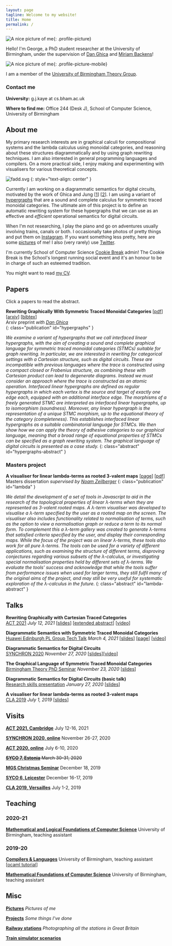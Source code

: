 ```yaml
---
layout: page
tagline: Welcome to my website!
title: Home
permalink: /
---
```


![A nice picture of me](/images/me/me-3.webp){: .profile-picture}

Hello! I'm George, a PhD student researcher at the University of Birmingham, under the supervision of [Dan Ghica](https://www.cs.bham.ac.uk/~drg/) and [Miriam Backens](https://www.cs.bham.ac.uk/~backensm/)!

![A nice picture of me](/images/me/me-3.webp){: .profile-picture-mobile}

I am a member of the [University of Birmingham Theory Group](https://www.birmingham.ac.uk/research/activity/computer-science/theory-of-computation).

### Contact me

**University:** g.j.kaye at cs.bham.ac.uk

**Where to find me:** Office 244 (Desk J), School of Computer Science, University of Birmingham

## About me

My primary research interests are in graphical calculi for compositional systems and the lambda calculus using monoidal categories, and reasoning about these structures diagrammatically and by using graph rewriting techniques. I am also interested in general programming languages and compilers. On a more practical side, I enjoy making and experimenting with visualisers for various theoretical concepts.

![fadd.svg](images/circuit.svg)
{: style="text-align: center" }

Currently I am working on a diagrammatic semantics for digital circuits, motivated by the work of Ghica and Jung \[[1](https://doi.org/10.1109/FMCAD.2016.7886659)\] \[[2](https://doi.org/10.4230/LIPIcs.CSL.2017.24)\]. I am using a variant of [hypergraphs](https://en.wikipedia.org/wiki/Hypergraphs) that are a sound and complete calculus for symmetric traced monoidal categories. The ultimate aim of this project is to define an automatic rewriting system for these hypergraphs that we can use as an effective and *efficient* operational semantics for digital circuits.

When I'm not researching, I play the piano and go on adventures usually involving trains, canals or both. I occasionally take photos of pretty things and put them on [Instagram](https://www.instagram.com/georgejkaye/). If you want something less pretty, here are some [pictures](/pictures) of me! I also (very rarely) use [Twitter](https://twitter.com/thegeorgejkaye).

I'm currently School of Computer Science [Cookie Break](https://www.cs.bham.ac.uk/internal/research_students/cookiebreaks/) admin! The Cookie Break is the School's longest running social event and it's an honour to be in charge of such an esteemed tradition.

You might want to read [my CV](/pages/cv.pdf).

## Papers

Click a papers to read the abstract.

**Rewriting Graphically With Symmetric Traced Monoidal Categories** \[[pdf](/pages/papers/2021-03-19-rewriting.pdf)\] \[[arxiv](https://arxiv.org/abs/2010.06319)\] \[[bibtex](/pages/papers/2021-03-19-rewriting.bib.txt)\]  
Arxiv preprint *with [Dan Ghica](https://www.cs.bham.ac.uk/~drg/)*  
{: class="publication" id="hypergraphs" }

*We examine a variant of hypergraphs that we call interfaced linear hypergraphs, with the aim of creating a sound and complete graphical language for symmetric traced monoidal categories (STMCs) suitable for graph rewriting. In particular, we are interested in rewriting for categorical settings with a Cartesian structure, such as digital circuits. These are incompatible with previous languages where the trace is constructed using a compact closed or Frobenius structure, as combining these with Cartesian product can lead to degenerate diagrams. Instead we must consider an approach where the trace is constructed as an atomic operation. Interfaced linear hypergraphs are defined as regular hypergraphs in which each vertex is the source and target of exactly one edge each, equipped with an additional interface edge. The morphisms of a freely generated STMC are interpreted as interfaced linear hypergraphs, up to isomorphism (soundness). Moreover, any linear hypergraph is the representation of a unique STMC morphism, up to the equational theory of the category (completeness). This establishes interfaced linear hypergraphs as a suitable combinatorial language for STMCs. We then show how we can apply the theory of adhesive categories to our graphical language, meaning that a broad range of equational properties of STMCs can be specified as a graph rewriting system. The graphical language of digital circuits is presented as a case study.*
{: class="abstract" id="hypergraphs-abstract" }

### Masters project

**A visualiser for linear lambda-terms as rooted 3-valent maps** \[[page](/lambda-visualiser)\] \[[pdf](/pages/papers/2019-04-08-masters.pdf)\]  
Masters dissertation *supervised by [Noam Zeilberger](http://noamz.org)*
{: class="publication" id="lambda" }

*We detail the development of a set of tools in Javascript to aid in the research of the topological properties of linear λ-terms when they are represented as 3-valent rooted maps. A λ-term visualiser was developed to visualise a λ-term specified by the user as a rooted map on the screen. The visualiser also includes functionality related to normalisation of terms, such as the option to view a normalisation graph or reduce a term to its normal form. To complement this a λ-term gallery was created to generate λ-terms that satisfied criteria specified by the user, and display their corresponding maps. While the focus of the project was on linear λ-terms, these tools also work for all pure λ-terms. The tools can be used for a variety of different applications, such as examining the structure of different terms, disproving conjectures regarding various subsets of the λ-calculus, or investigating special normalisation properties held by different sets of λ-terms. We evaluate the tools' success and acknowledge that while the tools suffer from performance issues when used for larger terms, they still fulfil many of the original aims of the project, and may still be very useful for systematic exploration of the λ-calculus in the future.*
{: class="abstract" id="lambda-abstract" }

## Talks

**Rewriting Graphically with Cartesian Traced Categories**  
[ACT 2021](https://www.cl.cam.ac.uk/events/act2021/) *July 12, 2021* \[[slides](pages/talks/2021-07-12-act.pdf)\] \[[extended abstract](pages/papers/2021-07-12-act.pdf)\] \[[video](https://www.youtube.com/watch?v=We7FuoOCxyA&t=6378s)\]

**Diagrammatic Semantics with Symmetric Traced Monoidal Categories**  
[Huawei Edinburgh PL Group Tech Talk](https://blogs.ed.ac.uk/he-lab/category/tech-talk/) *March 4, 2021* \[[slides](pages/talks/2021-03-04-huawei.pdf)] \[[page](https://blogs.ed.ac.uk/he-lab/2021/03/08/george-kaye-diagrammatic-semantics-with-symmetric-traced-monoidal-categories/)\] \[[video](https://youtu.be/UbTke5d2-Xs)\]

**Diagrammatic Semantics for Digital Circuits**  
[SYNCHRON 2020](http://synchron2020.inria.fr) *November 27, 2020* \[[slides](/pages/talks/2020-11-27-synchron.pdf)]\[[video](https://youtu.be/vaVt0EskUcE)\]

**The Graphical Language of Symmetric Traced Monoidal Categories**  
[Birmingham Theory PhD Seminar](http://talks.bham.ac.uk/show/index/1803) *November 23, 2020* \[[slides](/pages/talks/2020-11-23-bravo.pdf)]

**Diagrammatic Semantics for Digital Circuits (basic talk)**  
[Research skills presentation](https://www.birmingham.ac.uk/postgraduate/courses/taught/maths/module/applied/research-skills.aspx) *January 27, 2020* \[[slides](/pages/talks/2020-01-27-research-skills.pdf)\]

**A visualiser for linear lambda-terms as rooted 3-valent maps**  
[CLA 2019](http://cla.tcs.uj.edu.pl/history/2019/) *July 1, 2019* \[[slides](/pages/talks/2019-07-01-cla.pdf)\]

## Visits

[**ACT 2021, Cambridge**](https://www.cl.cam.ac.uk/events/act2021/) July 12-16, 2021

[**SYNCHRON 2020, online**](http://synchron2020.inria.fr/) November 26-27, 2020

[**ACT 2020, online**](https://act2020.mit.edu/) July 6-10, 2020

~~[**SYCO 7, Estonia**](http://events.cs.bham.ac.uk/syco/7/) March 30-31, 2020~~

[**MGS Christmas Seminar**](https://staffwww.dcs.shef.ac.uk/people/G.Struth/mgs_xmas19.html) December 18, 2019

[**SYCO 6, Leicester**](http://events.cs.bham.ac.uk/syco/6/) December 16-17, 2019

[**CLA 2019, Versailles**](http://cla.tcs.uj.edu.pl/history/2019/) July 1-2, 2019

## Teaching

### 2020-21

[**Mathematical and Logical Foundations of Computer Science**](https://www.cs.bham.ac.uk/internal/modules/2020/06-35324/) University of Birmingham, teaching assistant

### 2019-20

[**Compilers & Languages**](https://www.cs.bham.ac.uk/internal/modules/2019/06-02578/) University of Birmingham, teaching assistant \[[ocaml tutorial](/ocaml)\]

[**Mathematical Foundations of Computer Science**](https://www.cs.bham.ac.uk/internal/modules/2019/06-30181/) University of Birmingham, teaching assistant

## Misc

[**Pictures**](/pictures) *Pictures of me*

[**Projects**](/projects) *Some things I've done*

[**Railway stations**](/stations) *Photographing all the stations in Great Britain*

[**Train simulator scenarios**](/trains)
